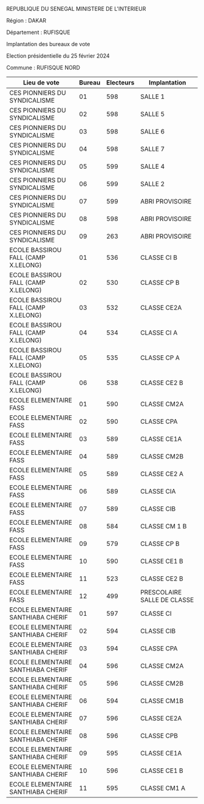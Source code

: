 REPUBLIQUE DU SENEGAL MINISTERE DE L'INTERIEUR

Région : DAKAR

Département : RUFISQUE

Implantation des bureaux de vote

Election présidentielle du 25 février 2024

Commune : RUFISQUE NORD

| Lieu de vote | Bureau | Electeurs | Implantation |
| - | - | - | - |
| CES PIONNIERS DU SYNDICALISME | 01 | 598 | SALLE 1 |
| CES PIONNIERS DU SYNDICALISME | 02 | 598 | SALLE 5 |
| CES PIONNIERS DU SYNDICALISME | 03 | 598 | SALLE 6 |
| CES PIONNIERS DU SYNDICALISME | 04 | 598 | SALLE 7 |
| CES PIONNIERS DU SYNDICALISME | 05 | 599 | SALLE 4 |
| CES PIONNIERS DU SYNDICALISME | 06 | 599 | SALLE 2 |
| CES PIONNIERS DU SYNDICALISME | 07 | 599 | ABRI PROVISOIRE |
| CES PIONNIERS DU SYNDICALISME | 08 | 598 | ABRI PROVISOIRE |
| CES PIONNIERS DU SYNDICALISME | 09 | 263 | ABRI PROVISOIRE |
| ECOLE BASSIROU FALL (CAMP X.LELONG) | 01 | 536 | CLASSE CI B |
| ECOLE BASSIROU FALL (CAMP X.LELONG) | 02 | 530 | CLASSE CP B |
| ECOLE BASSIROU FALL (CAMP X.LELONG) | 03 | 532 | CLASSE CE2A |
| ECOLE BASSIROU FALL (CAMP X.LELONG) | 04 | 534 | CLASSE CI A |
| ECOLE BASSIROU FALL (CAMP X.LELONG) | 05 | 535 | CLASSE CP A |
| ECOLE BASSIROU FALL (CAMP X.LELONG) | 06 | 538 | CLASSE CE2 B |
| ECOLE ELEMENTAIRE FASS | 01 | 590 | CLASSE CM2A |
| ECOLE ELEMENTAIRE FASS | 02 | 590 | CLASSE CPA |
| ECOLE ELEMENTAIRE FASS | 03 | 589 | CLASSE CE1A |
| ECOLE ELEMENTAIRE FASS | 04 | 589 | CLASSE CM2B |
| ECOLE ELEMENTAIRE FASS | 05 | 589 | CLASSE CE2 A |
| ECOLE ELEMENTAIRE FASS | 06 | 589 | CLASSE CIA |
| ECOLE ELEMENTAIRE FASS | 07 | 589 | CLASSE CIB |
| ECOLE ELEMENTAIRE FASS | 08 | 584 | CLASSE CM 1 B |
| ECOLE ELEMENTAIRE FASS | 09 | 579 | CLASSE CP B |
| ECOLE ELEMENTAIRE FASS | 10 | 590 | CLASSE CE1 B |
| ECOLE ELEMENTAIRE FASS | 11 | 523 | CLASSE CE2 B |
| ECOLE ELEMENTAIRE FASS | 12 | 499 | PRESCOLAIRE SALLE DE CLASSE |
| ECOLE ELEMENTAIRE SANTHIABA CHERIF | 01 | 597 | CLASSE CI |
| ECOLE ELEMENTAIRE SANTHIABA CHERIF | 02 | 594 | CLASSE CIB |
| ECOLE ELEMENTAIRE SANTHIABA CHERIF | 03 | 594 | CLASSE CPA |
| ECOLE ELEMENTAIRE SANTHIABA CHERIF | 04 | 596 | CLASSE CM2A |
| ECOLE ELEMENTAIRE SANTHIABA CHERIF | 05 | 596 | CLASSE CM2B |
| ECOLE ELEMENTAIRE SANTHIABA CHERIF | 06 | 594 | CLASSE CM1B |
| ECOLE ELEMENTAIRE SANTHIABA CHERIF | 07 | 596 | CLASSE CE2A |
| ECOLE ELEMENTAIRE SANTHIABA CHERIF | 08 | 596 | CLASSE CPB |
| ECOLE ELEMENTAIRE SANTHIABA CHERIF | 09 | 595 | CLASSE CE1A |
| ECOLE ELEMENTAIRE SANTHIABA CHERIF | 10 | 596 | CLASSE CE1 B |
| ECOLE ELEMENTAIRE SANTHIABA CHERIF | 11 | 595 | CLASSE CM1 A |

<!-- PageNumber="9/21" -->
